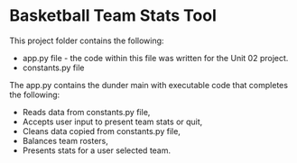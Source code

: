 # Basketball Team Stats Tool


This project folder contains the following:
- app.py file - the code within this file was written for the Unit 02 project.
- constants.py file


The app.py contains the dunder main with executable code that completes the following:
- Reads data from constants.py file,
- Accepts user input to present team stats or quit,
- Cleans data copied from constants.py file,
- Balances team rosters,
- Presents stats for a user selected team. 


